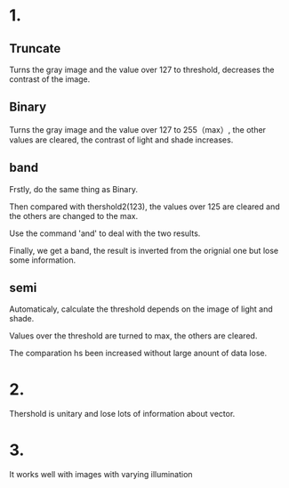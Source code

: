 # 1.
## Truncate

Turns the gray image and the value over 127 to threshold, decreases the contrast of the image.

## Binary

Turns the gray image and the value over 127 to 255（max）, the other values are cleared, the contrast of light and shade increases.

## band

Frstly, do the same thing as Binary. 

Then compared with thershold2(123), the values over 125 are cleared and the others are changed to the max.

Use the command 'and' to deal with the two results. 

Finally, we get a band, the result is inverted from the orignial one but lose some information.

## semi

Automaticaly, calculate the threshold depends on the image of light and shade. 

Values over the threshold are turned to max, the others are cleared. 

The comparation hs been increased without large anount of data lose.

# 2.
Thershold is unitary and lose lots of information about vector.

# 3.
It works well with images with varying illumination
